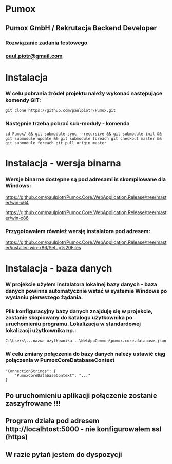 # Pumox
## Pumox GmbH / Rekrutacja Backend Developer
### Rozwiązanie zadania testowego
### paul.piotr@gmail.com

# Instalacja

### W celu pobrania źródeł projektu należy wykonać następujące komendy GIT:

```
git clone https://github.com/paulpiotr/Pumox.git
```

### Następnie trzeba pobrać sub-moduły - komenda

```
cd Pumox/ && git submodule sync --recursive && git submodule init && git submodule update && git submodule foreach git checkout master && git submodule foreach git pull origin master
```

# Instalacja - wersja binarna

### Wersje binarne dostępne są pod adresami is skompilowane dla Windows:

https://github.com/paulpiotr/Pumox.Core.WebApplication.Release/tree/master/win-x64

https://github.com/paulpiotr/Pumox.Core.WebApplication.Release/tree/master/win-x86

### Przygotowałem również wersję instalatora pod adresem:

https://github.com/paulpiotr/Pumox.Core.WebApplication.Release/tree/master/installer-win-x86/Setup%20Files

# Instalacja - baza danych

### W projekcie użyłem instalatora lokalnej bazy danych - baza danych powinna automatycznie wstać w systemie Windows po wysłaniu pierwszego żądania.

### Plik konfiguracyjny bazy danych znajduję się w projekcie, zostanie skopiowany do katalogu użytkownika po uruchomieniu programu. Lokalizacja w standardowej lokalizacji użytkownika np.:

```
C:\Users\...nazwa użytkownika...\NetAppCommon\pumox.core.database.json
```

### W celu zmiany połączenia do bazy danych należy ustawić ciąg połączenia w PumoxCoreDatabaseContext

```
"ConnectionStrings": {
    "PumoxCoreDatabaseContext": "..."
}
```

## Po uruchomieniu aplikacji połączenie zostanie zaszyfrowane !!!

## Program działa pod adresem http://localhtost:5000 - nie konfigurowałem ssl (https)

## W razie pytań jestem do dyspozycji


